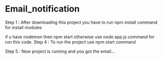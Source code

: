 # Email_notification

Step 1 : After downloading this project you have to run npm install command for install modules 

if u have nodemon then npm start otherwise use node app.js command for run this code. 
Step 4 : To run the project use npm start command

Step 5 : Now project is running and you got the email...
